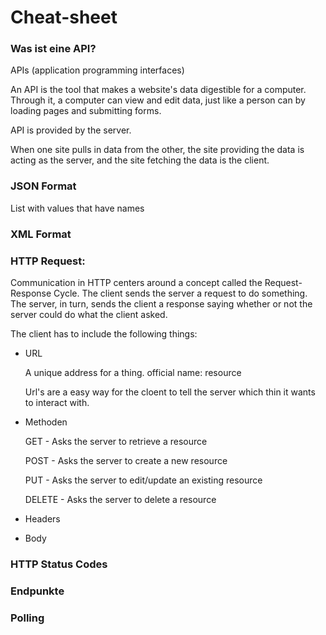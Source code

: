 # Cheat-sheet ##


### Was ist eine API?
APIs (application programming interfaces)

An API is the tool that makes a website's data digestible for a computer. Through it, a computer can view and edit data, just like a person can by loading pages and submitting forms.

API is provided by the server.

When one site pulls in data from the other, the site providing the data is acting as the server, and the site fetching the data is the client.

### JSON Format
List with values that have names

### XML Format

### HTTP Request:
Communication in HTTP centers around a concept called the Request-Response Cycle. The client sends the server a request to do something. The server, in turn, sends the client a response saying whether or not the server could do what the client asked.

The client has to include the following things:
  * URL

    A unique address for a thing. official name: resource

    Url's are a easy way for the cloent to tell the server which thin it wants to interact with.
  * Methoden

    GET - Asks the server to retrieve a resource

    POST - Asks the server to create a new resource

    PUT - Asks the server to edit/update an existing resource
    
    DELETE - Asks the server to delete a resource

  * Headers

  * Body

### HTTP Status Codes

### Endpunkte

### Polling